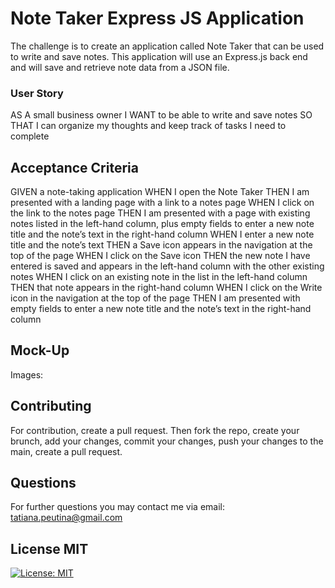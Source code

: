 # Note Taker Express JS Application

The challenge is to create an application called Note Taker that can be used to write and save notes. This application will use an Express.js back end and will save and retrieve note data from a JSON file.

### User Story

AS A small business owner
I WANT to be able to write and save notes
SO THAT I can organize my thoughts and keep track of tasks I need to complete


## Acceptance Criteria

GIVEN a note-taking application
WHEN I open the Note Taker
THEN I am presented with a landing page with a link to a notes page
WHEN I click on the link to the notes page
THEN I am presented with a page with existing notes listed in the left-hand column, plus empty fields to enter a new note title and the note’s text in the right-hand column
WHEN I enter a new note title and the note’s text
THEN a Save icon appears in the navigation at the top of the page
WHEN I click on the Save icon
THEN the new note I have entered is saved and appears in the left-hand column with the other existing notes
WHEN I click on an existing note in the list in the left-hand column
THEN that note appears in the right-hand column
WHEN I click on the Write icon in the navigation at the top of the page
THEN I am presented with empty fields to enter a new note title and the note’s text in the right-hand column

## Mock-Up

Images:



## Contributing

For contribution, create a pull request. Then fork the repo, create your brunch, add your changes, commit your changes, push your changes to the main, create a pull request.



## Questions

For further questions you may contact me via email: tatiana.peutina@gmail.com


## License MIT 

[![License: MIT](https://img.shields.io/badge/License-MIT-yellow.svg)](https://opensource.org/licenses/MIT)

